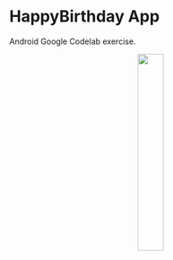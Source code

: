 # HappyBirthday App
Android Google Codelab exercise.
<p align="center">
<img src="https://github.com/arturoo-dev/HappyBirthday/assets/68787405/bdc25551-7339-46b0-9f56-34ce3b98fac7" width="30%" height="30%">
</p>
